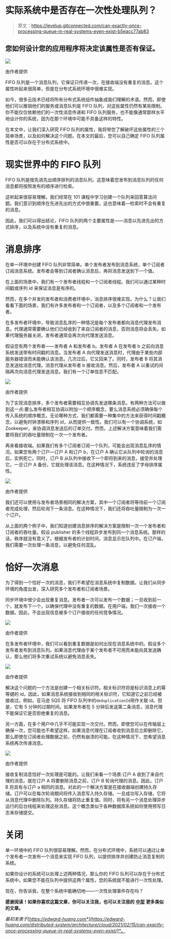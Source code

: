 # 实际系统中是否存在一次性处理队列？

> 原文：<https://levelup.gitconnected.com/can-exactly-once-processing-queue-in-real-systems-even-exist-b5eacc77ab83>

## 您如何设计您的应用程序将决定该属性是否有保证。

![](img/1ab6c2d315fc3387e866a2ab39954ee8.png)

由作者提供

FIFO 队列是一个消息队列，它保证只传递一次，在接收端没有重复的消息。这个属性听起来很简单，但是在分布式系统环境中很难实现。

如今，很多云技术已经将所有分布式系统组件抽象成我们理解的术语。然而，即使他们可以推销他们的服务或消息队列是 FIFO 队列，对这些属性仍然有某些限制。你不能仅仅依赖他们的一次性消息传递和 FIFO 队列服务，也不能像通常那样水平地设计你的系统，因为在那个环境中可能不具备这样的特性。

在本文中，让我们深入研究 FIFO 队列的属性，我将带您了解破坏这些属性的三个简单场景，以及如何解决这个问题。在本文的最后，您可以自己确定 FIFO 队列属性是否可以存在于分布式系统中。

# 现实世界中的 FIFO 队列

FIFO 队列是按先进先出顺序排列的消息队列。这意味着您发布到消息队列的任何消息都将按照发布的顺序进行检索。

这听起来很容易理解。我们经常在 101 课程中学习创建一个队列来回答算法问题。我们意识到顺序在先进先出的方式中很重要。这也意味着—检索时不会有重复的消息。

因此，我们可以得出结论，FIFO 队列的两个主要属性是——消息以先进先出的方式排序，以及系统中没有重复的消息。

# 消息排序

在单一环境中创建 FIFO 队列非常简单。单个发布者发布到消息系统，单个订阅者订阅消息系统。发布者会等到订阅者确认消息后，再将消息发送到下一个值。

在上面的场景中，我们有一个发布者线程和一个订阅者线程。我们可以通过某种时间戳或序列 id 来保证消息是有序的。

然而，在多个并发的发布者和消费者环境中，消息排序很难实现。为什么？让我们看看下面的场景，我们有许多发布者和一个订阅者，以及多个订阅者和一个发布者。

在多发布者环境中，导致消息乱序的一种情况是每个发布者都向消息代理发布消息。代理通常需要确认他们已经收到了来自订阅者的消息，否则消息将会丢失。如果代理服务器关闭，发布者通常会再次向代理发送消息。

假设您有两个发布者——发布者 A 和发布者 b。发布者 A 在发布者 b 之前向消息系统发送带有时间戳的消息。当发布者 A 向代理发送消息时，代理由于某些内部服务器错误而未能确认该消息。几次过后，它又回来了。同时，发布者 B 将其消息发送给消息代理。消息代理从发布者 b 接收消息。然后，发布者 A 以重试的间隔再次向消息代理发送消息。我们有一个订单信息不匹配。

![](img/82ca56cddbd023a554a883bde790420f.png)

由作者提供

为了实现消息排序，多个发布者需要相互协调先发送哪条消息。有两种方法可以做到这一点:要么发布者相互协调以附加一个顺序概念，要么消息系统必须确保每个传入系统的顺序概念。无论哪种方式，我们都需要一种集中的方法来获得时间戳概念，以避免时钟漂移和序列 id，从而提供一致性。我们可以有一个协调系统，如 Zookeeper，来协调消息发送后的订单交付。然而，上述解决方案意味着我们需要将我们的吞吐量限制在一次一个发布者。

再来看接收端。如果我们有多个订阅者订阅一个队列，可能会出现消息乱序的情况。如果您有两个订户—订户 A 和订户 b，在订户 A 确认它从队列中轮询的消息后，实例死亡。同时，订户 B 从队列中接收下一个即将到来的消息，接受并处理它。一旦订户 A 备份，它就处理该消息。在这种情况下，系统违反了字母排序属性。

![](img/fc7ca6bb908f064b53b400de3feb9037.png)

由作者提供

我们还可以使用与发布者场景相同的解决方案，其中一个订阅者将等待前一个订阅者完成处理，然后轮询下一条消息。在这种情况下，我们还将吞吐量限制为一次一个订户。

从上面的两个例子中，我们知道创建消息排序的解决方案是限制一次一个发布者和订阅者的吞吐量。假设 publisher 的多个线程异步发布到同一个消息系统。那样的话，秩序就没有意义了。根据发布者的计划时间，消息显示在队列中。在订户端，我们需要一次处理一条消息，以避免任何混乱。

# 恰好一次消息

为了得到一个恰好一次的消息，我们不希望在消息系统中复制数据。让我们从同步环境的角度出发，深入研究多个发布者和订阅者场景。

同步环境中很少会出现重复消息。发布者一次可以发布一个数据；一旦收到前一个，就发布下一个，以确保代理中没有重复的数据。在用户端，我们一次接收一个数据。因此，不会出现信息被多个订户接收的任何竞争情况。

![](img/f8f177dd901c604601592164cc9b863a.png)

由作者提供

在多发布者环境中，我们可以看到重复数据是如何出现在消息系统中的。假设多个发布者发布到消息队列。如果消息代理由于某个发布者不可用而未能向其发送确认，那么他们将多次重试系统以避免消息丢失。

![](img/abff1f32dd33542d83632dae000e14e1.png)

由作者提供

解决这个问题的一个方法是创建一个相关标识符。相关标识符将是标识消息上的幂等键的 id。因此，如果消息系统接收到相同的相关标识符，它知道它之前已经被接收过。例如，亚马逊 SQS 将 FIFO 队列中的`deduplicationId`用作关联 id。但是，它有 5 分钟的过期时间。如果发布者在 5 分钟后发送第二条消息，消息代理不能保证它是否拒绝重复的消息。

另一方面，在多个用户中几乎不可能实现一次交付。然而，即使您可以在传输层上确保一次，您可能也不希望这样。如果消息代理在订阅者收到消息后立即删除它，那么即使在订阅者处理数据之前，仍然有崩溃的可能。在这种情况下，您希望消息系统再次传递消息。

![](img/0a3cd3d096f82d2000fde62c05cc6f97.png)

由作者提供

接收复制消息恰好一次处理是可能的。让我们来看一个场景:订户 A 收到了来自代理的消息。就在订户 A 将要删除消息之前，订户 B 轮询代理的消息。因此，订户 B 将具有与订户 a 相同的消息。对此的一个解决方案是在接收器端创建持久存储。订户可以在每次轮询期间将传入消息写入持久存储。一旦成功写入存储，它将从消息代理中删除队列。持久存储将防止重复值。同时，将有另一个消息处理异步运行的后台线程来处理这些消息。这个概念类似于各种数据库系统如何使用预写日志来存储提交。

# 关闭

单一环境中的 FIFO 队列很容易理解。然而，在分布式环境中，系统可以通过让单个发布者一次发布一个消息来实现 FIFO 队列，以提供排序并创建防止消息复制的系统。

如果你设计的系统可以处理上述两种情况，那么你的 FIFO 队列可以存在于分布式系统中。如果您不能在队列中提供这两个属性，您的系统就不能进行一次性处理。

现在，你告诉我，在整个系统中能确切地——一次性处理事件存在吗？

**感谢阅读！如果你喜欢这篇文章，你可以关注我，也可以关注我的** [**中型**](https://medium.com/@edwardgunawan880) **更多类似的文章。**

*最初发表于*[*https://edward-huang.com*](https://edward-huang.com/distributed-system/architecture/cloud/2021/02/15/can-exactly-once-processing-queue-in-real-systems-even-exist/)*。*